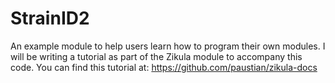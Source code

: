 StrainID2
=========

An example module to help users learn how to program their own modules. I will be writing a tutorial as part of the
Zikula module to accompany this code. You can find this tutorial at:
https://github.com/paustian/zikula-docs
